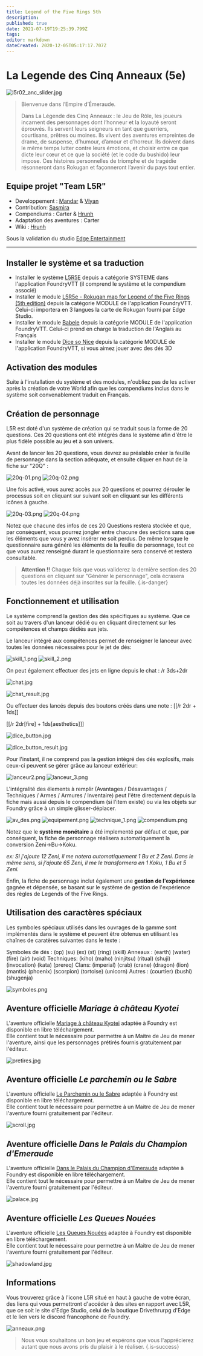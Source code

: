 ```yaml
---
title: Legend of the Five Rings 5th
description: 
published: true
date: 2021-07-19T19:25:39.799Z
tags: 
editor: markdown
dateCreated: 2020-12-05T05:17:17.707Z
---
```


# La Legende des Cinq Anneaux (5e)
![l5r02_anc_slider.jpg](/images/l5r02_anc_slider.jpg)

> Bienvenue dans l’Empire d’Émeraude.
> 
> Dans La Légende des Cinq Anneaux : le Jeu de Rôle, les joueurs incarnent des personnages dont l’honneur et la loyauté seront éprouvés. Ils servent leurs seigneurs en tant que guerriers, courtisans, prêtres ou moines. Ils vivent des aventures empreintes de drame, de suspense, d’humour, d’amour et d’horreur. Ils doivent dans le même temps lutter contre leurs émotions, et choisir entre ce que dicte leur cœur et ce que la société (et le code du bushido) leur impose. Ces histoires personnelles de triomphe et de tragédie résonneront dans Rokugan et façonneront l’avenir du pays tout entier.

## Equipe projet "Team L5R"

- Developpement : [Mandar](https://foundryvtt.com/community/mandar) & [Vlyan](https://foundryvtt.com/community/vlyan)
- Contribution: [Sasmira](https://foundryvtt.com/community/sasmira)
- Compendiums : Carter & [Hrunh](https://foundryvtt.com/community/hrunh)
- Adaptation des aventures : Carter
- Wiki : [Hrunh](https://foundryvtt.com/community/hrunh)

Sous la validation du studio [Edge Entertainment](https://edge-studio.net/)

---

## Installer le système et sa traduction
- Installer le système [L5R5E](https://foundryvtt.com/packages/l5r5e/) depuis a catégorie SYSTEME dans l'application FoundryVTT (il comprend le système et le compendium associé)
- Installer le module [L5R5e - Rokugan map for Legend of the Five Rings (5th edition)](https://foundryvtt.com/packages/l5r5e-map/) depuis la catégorie MODULE de l'application FoundryVTT. Celui-ci importera en 3 langues la carte de Rokugan fourni par Edge Studio.
- Installer le module [Babele](https://foundryvtt.com/packages/babele/) depuis la catégorie MODULE de l'application FoundryVTT. Celui-ci prend en charge la traduction de l'Anglais au Français
- Installer le module [Dice so Nice](https://foundryvtt.com/packages/dice-so-nice/) depuis la catégorie MODULE de l'application FoundryVTT, si vous aimez jouer avec des dés 3D

## Activation des modules
Suite à l'installation du système et des modules, n'oubliez pas de les activer après la création de votre World afin que les compendiums inclus dans le système soit convenablement traduit en Français.

## Création de personnage

L5R est doté d'un système de création qui se traduit sous la forme de 20 questions.
Ces 20 questions ont été intégrés dans le système afin d'être le plus fidèle possible au jeu et à son univers.

Avant de lancer les 20 questions, vous devrez au préalable créer la feuille de personnage dans la section adéquate, et ensuite cliquer en haut de la fiche sur "20Q" :

![20q-01.png](/images/20q-01.png) ![20q-02.png](/images/20q-02.png)

Une fois activé, vous aurez accès aux 20 questions et pourrez dérouler le processus soit en cliquant sur suivant soit en cliquant sur les différents icônes à gauche.

![20q-03.png](/images/20q-03.png) ![20q-04.png](/images/20q-04.png)

Notez que chacune des infos de ces 20 Questions restera stockée et que, par conséquent, vous pourrez jongler entre chacune des sections sans que les éléments que vous y avez insérer ne soit perdus. De même lorsque le questionnaire aura généré les éléments de la feuille de personnage, tout ce que vous aurez renseigné durant le questionnaire sera conservé et restera consultable.

> **Attention !!**
Chaque fois que vous validerez la dernière section des 20 questions en cliquant sur "Générer le personnage", cela écrasera toutes les données déjà inscrites sur la feuille.
{.is-danger}


## Fonctionnement et utilisation
Le système comprend la gestion des dés spécifiques au système. Que ce soit au travers d'un lanceur dédié ou en cliquant directement sur les compétences et champs dédiés aux jets.

Le lanceur intégré aux compétences permet de renseigner le lanceur avec toutes les données nécessaires pour le jet de dés:

![skill_1.png](/images/skill_1.png) ![skill_2.png](/images/skill_2.png)

On peut également effectuer des jets en ligne depuis le chat :
/r 3ds+2dr

![chat.jpg](/images/chat.jpg)

![chat_result.jpg](/images/chat_result.jpg)

Ou effectuer des lancés depuis des boutons créés dans une note :
[[/r 2dr + 1ds]]

[[/r 2dr[fire] + 1ds[aesthetics]]]

![dice_button.jpg](/images/dice_button.jpg)

![dice_button_result.jpg](/images/dice_button_result.jpg)

Pour l'instant, il ne comprend pas la gestion intégré des dés explosifs, mais ceux-ci peuvent se gérer grâce au lanceur extérieur:

![lanceur2.png](/images/lanceur2.png) 
![lanceur_3.png](/images/lanceur_3.png)

L'intégralité des élements à remplir (Avantages / Désavantages / Techniques / Armes / Armures / Inventaire) peut l'être directement depuis la fiche mais aussi depuis le compendium (si l'item existe) ou via les objets sur Foundry grâce à un simple glisser-déplacer.

![av_des.png](/images/av_des.png) ![equipement.png](/images/equipement.png) ![technique_1.png](/images/technique_1.png) ![compendium.png](/images/compendium.png)

Notez que le **système monétaire** a été implementé par défaut et que, par conséquent, la fiche de personnage réalisera automatiquement la conversion Zeni->Bu->Koku.

*ex: Si j'ajoute 12 Zeni, il me notera automatiquement 1 Bu et 2 Zeni. Dans le même sens, si j'ajoute 65 Zeni, il me le transformera en 1 Koku, 1 Bu et 5 Zeni.*

Enfin, la fiche de personnage inclut également une **gestion de l'expérience** gagnée et dépensée, se basant sur le système de gestion de l'expérience des règles de Legends of the Five Rings.


## Utilisation des caractères spéciaux

Les symboles spéciaux utilisés dans les ouvrages de la gamme sont implémentés dans le système et peuvent être obtenus en utilisant les chaînes de caratères suivantes dans le texte :

Symboles de dés : (op) (su) (ex) (st) (ring) (skill)
Anneaux : (earth) (water) (fire) (air) (void)
Techniques: (kiho) (maho) (ninjitsu) (ritual) (shuji) (invocation) (kata) (prereq)
Clans: (imperial) (crab) (crane) (dragon) (lion) (mantis) (phoenix) (scorpion) (tortoise) (unicorn)
Autres : (courtier) (bushi) (shugenja)

![symboles.png](/images/symboles.png)


## Aventure officielle *Mariage à château Kyotei* 

L'aventure officielle [Mariage à château Kyotei](https://foundryvtt.com/packages/l5r_mariage) adaptée à Foundry est disponible en libre téléchargement.  
Elle contient tout le nécessaire pour permettre à un Maitre de Jeu de mener l'aventure, ainsi que les personnages prétirés fournis gratuitement par l'éditeur. 

![pretires.jpg](/images/pretires.jpg) 

## Aventure officielle *Le parchemin ou le Sabre*
L'aventure officielle [Le Parchemin ou le Sabre](https://foundryvtt.com/packages/l5r5e-world-scroll) adaptée à Foundry est disponible en libre téléchargement.  
Elle contient tout le nécessaire pour permettre à un Maitre de Jeu de mener l'aventure fourni gratuitement par l'éditeur. 

![scroll.jpg](/images/scroll.jpg)

## Aventure officielle *Dans le Palais du Champion d'Emeraude*
L'aventure officielle [Dans le Palais du Champion d'Emeraude](https://foundryvtt.com/packages/l5r5e-world-palace) adaptée à Foundry est disponible en libre téléchargement.  
Elle contient tout le nécessaire pour permettre à un Maitre de Jeu de mener l'aventure fourni gratuitement par l'éditeur. 

![palace.jpg](/images/palace.jpg)

## Aventure officielle *Les Queues Nouées*
L'aventure officielle [Les Queues Nouées](https://foundryvtt.com/packages/l5r5e-world-tails) adaptée à Foundry est disponible en libre téléchargement.  
Elle contient tout le nécessaire pour permettre à un Maitre de Jeu de mener l'aventure fourni gratuitement par l'éditeur. 

![shadowland.jpg](/images/shadowland.jpg)

## Informations

Vous trouverez grâce à l'icone L5R situé en haut à gauche de votre écran, des liens qui vous permettront d'accéder à des sites en rapport avec L5R, que ce soit le site d'Edge Studio, celui de la boutique Drivethrurpg d'Edge et le lien vers le discord francophone de Foundry.

![anneaux.png](/images/anneaux.png)

> Nous vous souhaitons un bon jeu et espérons que vous l'apprécierez autant que nous avons pris du plaisir à le réaliser.
{.is-success}

